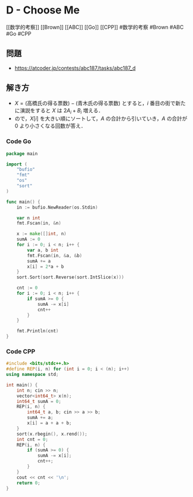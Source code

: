 # D - Choose Me
[[数学的考察]] [[Brown]] [[ABC]] [[Go]] [[CPP]]
#数学的考察 #Brown #ABC #Go #CPP 

## 問題
- https://atcoder.jp/contests/abc187/tasks/abc187_d

## 解き方
- $X = (\text{高橋氏の得る票数}) - (\text{青木氏の得る票数})$ とすると，$i$ 番目の街で新たに演説をすると $X$ は $2A_i+B_i$ 増える．
- ので，$X[i]$ を大きい順にソートして，$A$ の合計から引いていき，$A$ の合計が $0$ より小さくなる回数が答え．

### Code Go
```go
package main

import (
	"bufio"
	"fmt"
	"os"
	"sort"
)

func main() {
	in := bufio.NewReader(os.Stdin)

	var n int
	fmt.Fscan(in, &n)

	x := make([]int, n)
	sumA := 0
	for i := 0; i < n; i++ {
		var a, b int
		fmt.Fscan(in, &a, &b)
		sumA += a
		x[i] = 2*a + b
	}
	sort.Sort(sort.Reverse(sort.IntSlice(x)))

	cnt := 0
	for i := 0; i < n; i++ {
		if sumA >= 0 {
			sumA -= x[i]
			cnt++
		}
	}

	fmt.Println(cnt)
}
```

### Code CPP
```c++
#include <bits/stdc++.h>
#define REP(i, n) for (int i = 0; i < (n); i++)
using namespace std;

int main() {
	int n; cin >> n;
	vector<int64_t> x(n);
	int64_t sumA = 0;
	REP(i, n) {
		int64_t a, b; cin >> a >> b;
		sumA += a;
		x[i] = a + a + b;
	}
	sort(x.rbegin(), x.rend());
	int cnt = 0;
	REP(i, n) {
		if (sumA >= 0) {
			sumA -= x[i];
			cnt++;
		}
	}
	cout << cnt << '\n';
    return 0;
}
```